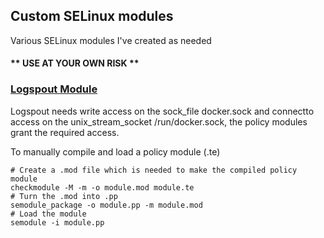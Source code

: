 ## Custom SELinux modules ##

Various SELinux modules I've created as needed

#### \*\* USE AT YOUR OWN RISK \*\* ####

### [Logspout Module](logspout/) ###

Logspout needs write access on the sock_file docker.sock and connectto access on the unix_stream_socket /run/docker.sock, the policy modules grant the required access.


To manually compile and load a policy module (.te)

    # Create a .mod file which is needed to make the compiled policy module
    checkmodule -M -m -o module.mod module.te
    # Turn the .mod into .pp
    semodule_package -o module.pp -m module.mod
    # Load the module
    semodule -i module.pp
